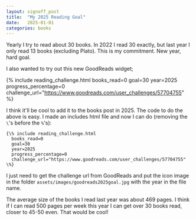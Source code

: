 ```yaml
---
layout: signoff_post
title:  "My 2025 Reading Goal"
date:   2025-01-01
categories: books
---
```


Yearly I try to read about 30 books. In 2022 I read 30 exactly, but last year I only read 13 books (excluding Plato).
This is my commitment. New year, hard goal.

I also wanted to try out this new GoodReads widget;

{% include reading_challenge.html 
  books_read=0
  goal=30
  year=2025
  progress_percentage=0
  challenge_url="https://www.goodreads.com/user_challenges/57704755"
%}

I think it'll be cool to add it to the books post in 2025. The code to do the above is easy. 
I made an includes html file and now I can do (removing the `\`'s before the `%`'s):
```
{\% include reading_challenge.html 
  books_read=0
  goal=30
  year=2025
  progress_percentage=0
  challenge_url="https://www.goodreads.com/user_challenges/57704755"
\%}
```
I just need to get the challenge url from GoodReads and put the icon image in the folder `assets/images/goodreads2025goal.jpg` with the year in the file name.

The average size of the books I read last year was about 469 pages. 
I think if I can read 500 pages per week this year I can get over 30 books read, closer to 45-50 even. That would be cool!